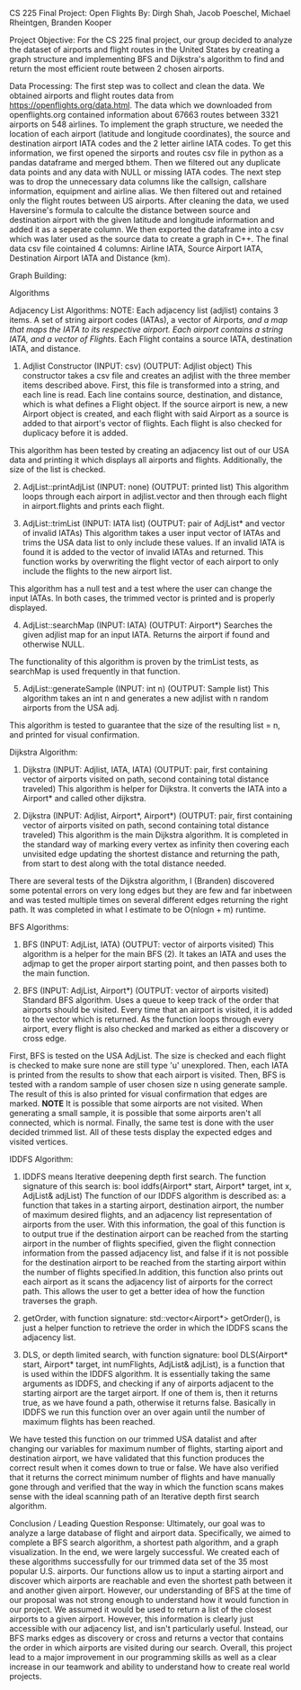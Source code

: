 CS 225 Final Project: Open Flights
By: Dirgh Shah, Jacob Poeschel, Michael Rheintgen, Branden Kooper

Project Objective:
For the CS 225 final project, our group decided to analyze the dataset of airports and flight routes in the United States by creating a graph structure and implementing BFS and Dijkstra's algorithm to find and return the most efficient route between 2 chosen airports.


Data Processing:
The first step was to collect and clean the data. We obtained airports and flight routes data from https://openflights.org/data.html. The data which we downloaded from openflights.org contained information about 67663 routes between 3321 airports on 548 airlines. To implement the graph structure, we needed the location of each airport (latitude and longitude coordinates), the source and destination airport IATA codes and the 2 letter airline IATA codes. To get this information, we first opened the sirports and routes csv file in python as a pandas dataframe and merged bthem. Then we filtered out any duplicate data points and any data with NULL or missing IATA codes. The next step was to drop the unnecessary data columns like the callsign, callshare information, equipment and airline alias. We then filtered out and retained only the flight routes between US airports. After cleaning the data, we used Haversine's formula to calculte the distance between source and destination airport with the given latitude and longitude information and added it as a seperate column. We then exported the dataframe into a csv which was later used as the source data to create a graph in C++. The final data csv file cointained 4 columns: Airline IATA, Source Airport IATA, Destination Airport IATA and Distance (km).

Graph Building:

Algorithms

Adjacency List Algorithms:
NOTE: Each adjacency list (adjlist) contains 3 items. A set of string airport codes (IATAs), a vector of Airport*s, and a map that maps the IATA to its
respective airport. Each airport contains a string IATA, and a vector of Flight*s. Each Flight contains a source IATA, destination IATA, and distance.

1) Adjlist Constructor (INPUT: csv) (OUTPUT: Adjlist object)
  This constructor takes a csv file and creates an adjlist with the three member items described above. First, this file is transformed into a string, and each
  line is read. Each line contains source, destination, and distance, which is what defines a Flight object. If the source airport is new, a new Airport object
  is created, and each flight with said Airport as a source is added to that airport's vector of flights. Each flight is also checked for duplicacy before it is
  added.
  
  This algorithm has been tested by creating an adjacency list out of our USA data and printing it which displays all airports and flights. Additionally, the size
  of the list is checked.
  
2) AdjList::printAdjList (INPUT: none) (OUTPUT: printed list)
  This algorithm loops through each airport in adjlist.vector and then through each flight in airport.flights and prints each flight.
  
3) AdjList::trimList (INPUT: IATA list) (OUTPUT: pair of AdjList* and vector of invalid IATAs)
  This algorithm takes a user input vector of IATAs and trims the USA data list to only include these values. If an invalid IATA is found it is added to the vector
  of invalid IATAs and returned. This function works by overwriting the flight vector of each airport to only include the flights to the new airport list. 
  
  This algorithm has a null test and a test where the user can change the input IATAs. In both cases, the trimmed vector is printed and is properly displayed.
  
4) AdjList::searchMap (INPUT: IATA) (OUTPUT: Airport*)
  Searches the given adjlist map for an input IATA. Returns the airport if found and otherwise NULL.
  
  The functionality of this algorithm is proven by the trimList tests, as searchMap is used frequently in that function.
  
5) AdjList::generateSample (INPUT: int n) (OUTPUT: Sample list)
  This algorithm takes an int n and generates a new adjlist with n random airports from the USA adj. 
  
  This algorithm is tested to guarantee that the size of the resulting list = n, and printed for visual confirmation.
  
Dijkstra Algorithm:
1) Dijkstra (INPUT: Adjlist, IATA, IATA) (OUTPUT: pair, first containing vector of airports visited on path, second containing total distance traveled)
This algorithm is helper for Dijkstra. It converts the IATA into a Airport* and called other dijkstra.

2) Dijkstra (INPUT: Adjlist, Airport*, Airport*) (OUTPUT: pair, first containing vector of airports visited on path, second containing total distance traveled)
This algorithm is the main Dijkstra algorithm. It is completed in the standard way of marking every vertex as infinity then covering each unvisited edge updating the shortest distance and returning the path, from start to dest along with the total distance needed.

There are several tests of the Dijkstra algorithm, I (Branden) discovered some potental errors on very long edges but they are few and far inbetween and was tested multiple times on several different edges returning the right path. It was completed in what I estimate to be O(nlogn + m) runtime.

BFS Algorithms:
1) BFS (INPUT: AdjList, IATA) (OUTPUT: vector of airports visited)
  This algorithm is a helper for the main BFS (2). It takes an IATA and uses the adjmap to get the proper airport starting point, and then passes both to the main
  function.
  
2) BFS (INPUT: AdjList, Airport*) (OUTPUT: vector of airports visited)
  Standard BFS algorithm. Uses a queue to keep track of the order that airports should be visited. Every time that an airport is visited, it is added to the vector
  which is returned. As the function loops through every airport, every flight is also checked and marked as either a discovery or cross edge. 
  
  First, BFS is tested on the USA AdjList. The size is checked and each flight is checked to make sure none are still type 'u' unexplored. Then, each IATA is printed
  from the results to show that each airport is visited. Then, BFS is tested with a random sample of user chosen size n using generate sample. The result of this
  is also printed for visual confirmation that edges are marked. **NOTE** It is possible that some airports are not visited. When generating a small sample, it is
  possible that some airports aren't all connected, which is normal. Finally, the same test is done with the user decided trimmed list. All of these tests display
  the expected edges and visited vertices.


IDDFS Algorithm:
 1) IDDFS means Iterative deepening depth first search. The function signature of this search is: bool iddfs(Airport* start, Airport* target, int x, AdjList& adjList) The function of our IDDFS algorithm is described as: a function that takes in a starting airport, destination airport, the number of maximum desired flights, and an adjacency list representation of airports from the user. With this information, the goal of this function is to output true if the destination airport can be reached from the starting airport in the number of flights specified, given the flight connection information from the passed adjacency list, and false if it is not possible for the destination airport to be reached from the starting airport within the number of flights specified.In addition, this function also prints out each airport as it scans the adjacency list of airports for the correct path. This allows the user to get a better idea of how the function traverses the graph.

 2) getOrder, with function signature: std::vector<Airport*> getOrder(), is just a helper function to retrieve the order in which the IDDFS scans the adjacency list.

 4) DLS, or depth limited search, with function signature: bool DLS(Airport* start, Airport* target, int numFlights, AdjList& adjList), is a function that is used within the IDDFS algorithm. It is essentially taking the same arguments as IDDFS, and checking if any of airports adjacent to the starting airport are the target airport. If one of them is, then it returns true, as we have found a path, otherwise it returns false. Basically in IDDFS we run this function over an over again until the number of maximum flights has been reached.

 We have tested this function on our trimmed USA datalist and after changing our variables for maximum number of flights, starting aiport and destination airport, we have validated that this function produces the correct result when it comes down to true or false. We have also verified that it returns the correct minimum number of flights and have manually gone through and verified that the way in which the function scans makes sense with the ideal scanning path of an Iterative depth first search algorithm.


Conclusion / Leading Question Response:
Ultimately, our goal was to analyze a large database of flight and airport data. Specifically, we aimed to complete a BFS search algorithm, a shortest path algorithm, and a graph visualization. In the end, we were largely successful. We created each of these algorithms successfully for our trimmed data set of the 35 most popular U.S. airports. Our functions allow us to input a starting airport and discover which airports are reachable and even the shortest path between it and another given airport. However, our understanding of BFS at the time of our proposal was not strong enough to understand how it would function in our project. We assumed it would be used to return a list of the closest airports to a given airport. However, this information is clearly just accessible with our adjacency list, and isn't particularly useful. Instead, our BFS marks edges as discovery or cross and returns a vector that contains the order in which airports are visited during our search. Overall, this project lead to a major improvement in our programming skills as well as a clear increase in our teamwork and ability to understand how to create real world projects.
